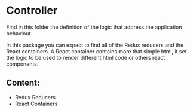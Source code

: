 Controller
==========

Find in this folder the definition of the logic that address the application behaviour.

In this package you can expect to find all of the Redux reducers and the React containers.
A React container contains more that simple html, it set the logic to be used to render different
html code or others react components.

Content:
--------
- Redux Reducers
- React Containers
